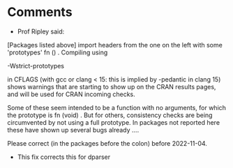 # Comments

* Prof Ripley said:


[Packages listed above] import headers from
the one on the left with some 'prototypes' fn () .  Compiling using

-Wstrict-prototypes

in CFLAGS (with gcc or clang < 15: this is implied by -pedantic in clang
15) shows warnings that are starting to show up on the CRAN results
pages, and will be used for CRAN incoming checks.

Some of these seem intended to be a function with no arguments, for
which the prototype is fn (void) .  But for others, consistency checks
are being circumvented by not using a full prototype.  In packages not
reported here these have shown up several bugs already ....

Please correct (in the packages before the colon) before 2022-11-04.

* This fix corrects this for dparser
